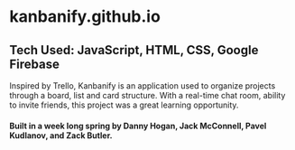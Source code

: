 # kanbanify.github.io
## Tech Used: JavaScript, HTML, CSS, Google Firebase

Inspired by Trello, Kanbanify is an application used to organize projects through a board, list and card structure.
With a real-time chat room, ability to invite friends, this project was a great learning opportunity.

#### Built in a week long spring by Danny Hogan, Jack McConnell, Pavel Kudlanov, and Zack Butler.
